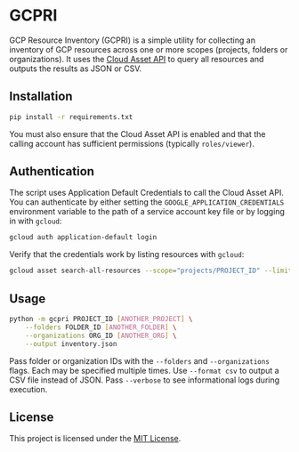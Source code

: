# GCPRI

GCP Resource Inventory (GCPRI) is a simple utility for collecting an
inventory of GCP resources across one or more scopes (projects, folders
or organizations). It uses the
[Cloud Asset API](https://cloud.google.com/asset-inventory/docs/apis) to
query all resources and outputs the results as JSON or CSV.

## Installation

```bash
pip install -r requirements.txt
```

You must also ensure that the Cloud Asset API is enabled and that the
calling account has sufficient permissions (typically `roles/viewer`).

## Authentication

The script uses Application Default Credentials to call the Cloud
Asset API. You can authenticate by either setting the
`GOOGLE_APPLICATION_CREDENTIALS` environment variable to the path of a
service account key file or by logging in with `gcloud`:

```bash
gcloud auth application-default login
```

Verify that the credentials work by listing resources with `gcloud`:

```bash
gcloud asset search-all-resources --scope="projects/PROJECT_ID" --limit=1
```

## Usage

```bash
python -m gcpri PROJECT_ID [ANOTHER_PROJECT] \
    --folders FOLDER_ID [ANOTHER_FOLDER] \
    --organizations ORG_ID [ANOTHER_ORG] \
    --output inventory.json
```

Pass folder or organization IDs with the `--folders` and `--organizations`
flags. Each may be specified multiple times. Use `--format csv` to output a
CSV file instead of JSON. Pass `--verbose` to see informational logs during
execution.

## License

This project is licensed under the [MIT License](LICENSE).
